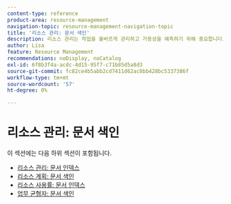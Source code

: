 ```yaml
---
content-type: reference
product-area: resource-management
navigation-topic: resource-management-navigation-topic
title: '리소스 관리: 문서 색인'
description: 리소스 관리는 작업을 올바르게 관리하고 가용성을 예측하기 위해 중요합니다. 다음 문서에서 작업에 대한 리소스를 계획하고 예약하는 방법을 알아봅니다.
author: Lisa
feature: Resource Management
recommendations: noDisplay, noCatalog
exl-id: 6f8b3f4a-acdc-4d15-95f7-c71b85d5a8d3
source-git-commit: fc82ce4b5abb2cd7411d62ac8bb428bc5337386f
workflow-type: tm+mt
source-wordcount: '57'
ht-degree: 0%

---
```


# 리소스 관리: 문서 색인

<!--Audited: 6/2025-->

이 섹션에는 다음 하위 섹션이 포함됩니다.

* [리소스 관리: 문서 인덱스](../resource-mgmt/resource-mgmt-overview/resource-management-overview.md)
* [리소스 계획: 문서 색인](../resource-mgmt/resource-planning/resource-planning-overview.md)
* [리소스 사용률: 문서 인덱스](../resource-mgmt/resource-utilization/resource-utilization.md)
* [업무 균형자: 문서 색인](../resource-mgmt/workload-balancer/workload-balancer.md)
